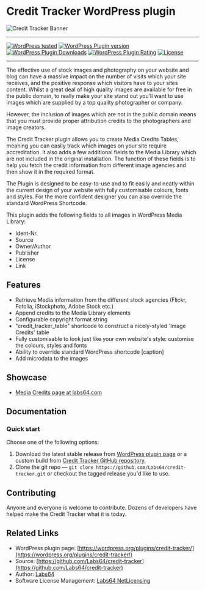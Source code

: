# Credit Tracker WordPress plugin

![Credit Tracker Banner](https://raw.githubusercontent.com/Labs64/credit-tracker/master/assets/banner-772x250.png)

---

[![WordPress tested](https://img.shields.io/wordpress/v/credit-tracker.svg?style=flat-square)](https://wordpress.org/plugins/credit-tracker/)
[![WordPress Plugin version](https://img.shields.io/wordpress/plugin/v/credit-tracker.svg?style=flat-square)](https://wordpress.org/plugins/credit-tracker/)
[![WordPress Plugin Downloads](https://img.shields.io/wordpress/plugin/dt/credit-tracker.svg?style=flat-square)](https://wordpress.org/plugins/credit-tracker/)
[![WordPress Plugin Rating](https://img.shields.io/wordpress/plugin/r/credit-tracker.svg?style=flat-square)](https://wordpress.org/plugins/credit-tracker/)
[![License](https://img.shields.io/badge/license-GPLv2-red.svg?style=flat-square)](https://opensource.org/licenses/GPL-3.0)

---

The effective use of stock images and photography on your website and blog can have a massive impact on the number of visits which your site receives, and the positive response which visitors have to your sites content. Whilst a great deal of high quality images are available for free in the public domain, to really make your site stand out you’ll want to use images which are supplied by a top quality photographer or company.

However, the inclusion of images which are not in the public domain means that you must provide proper attribution credits to the photographers and image creators.

The Credit Tracker plugin allows you to create Media Credits Tables, meaning you can easily track which images on your site require accreditation. It also adds a few additional fields to the Media Library which are not included in the original installation. The function of these fields is to help you fetch the credit information from different image agencies and then show it in the required format.

The Plugin is designed to be easy-to-use and to fit easily and neatly within the current design of your website with fully customisable colours, fonts and styles. For the more confident designer you can also override the standard WordPress Shortcode.

This plugin adds the following fields to all images in WordPress Media Library:
* Ident-Nr.
* Source
* Owner/Author
* Publisher
* License
* Link

## Features

* Retrieve Media information from the different stock agencies (Flickr, Fotolia, iStockphoto, Adobe Stock etc.)
* Append credits to the Media Library elements
* Configurable copyright format string
* "credit_tracker_table" shortcode to construct a nicely-styled 'Image Credits' table
* Fully customisable to look just like your own website's style: customise the colours, styles and fonts
* Ability to override standard WordPress shortcode [caption]
* Add microdata to the images

## Showcase

* [Media Credits page at labs64.com](https://www.labs64.com/legal/media-credits/ "Media Credits")

## Documentation

### Quick start

Choose one of the following options:

1. Download the latest stable release from [WordPress plugin page](https://wordpress.org/plugins/credit-tracker/) or a custom build from [Credit Tracker GitHub repository](https://github.com/Labs64/credit-tracker).
2. Clone the git repo — `git clone https://github.com/Labs64/credit-tracker.git` or checkout the tagged release you'd like to use.


## Contributing

Anyone and everyone is welcome to contribute. Dozens of developers have helped make the Credit Tracker what it is today.


## Related Links

* WordPress plugin page: [https://wordpress.org/plugins/credit-tracker/](https://wordpress.org/plugins/credit-tracker/)
* Source: [https://github.com/Labs64/credit-tracker](https://github.com/Labs64/credit-tracker)
* Author: [Labs64](https://www.labs64.com)
* Software License Management: [Labs64 NetLicensing](https://netlicensing.io)
